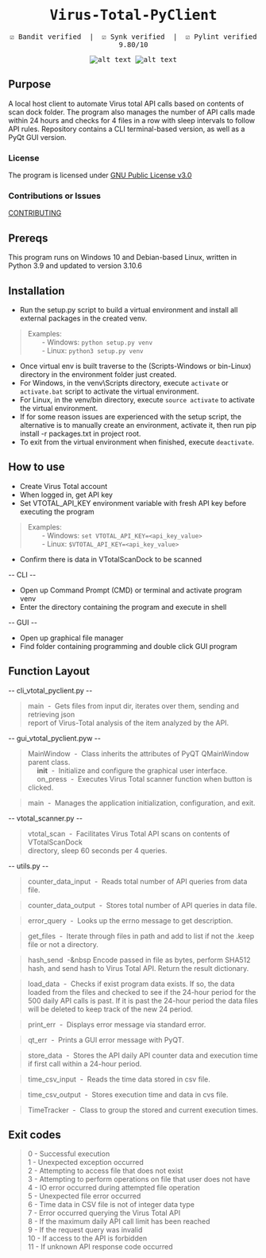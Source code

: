 <div align="center" style="font-family: monospace">
<h1>Virus-Total-PyClient</h1>
&#9745;&#65039; Bandit verified &nbsp;|&nbsp; &#9745;&#65039; Synk verified &nbsp;|&nbsp; &#9745;&#65039; Pylint verified 9.80/10
<br>

![alt text](https://github.com/ngimb64/Virus-Total-PyClient/blob/main/VTotalPyClient.gif?raw=true)
![alt text](https://github.com/ngimb64/Virus-Total-PyClient/blob/main/VTotal_PyClient.gif?raw=true)
</div>

## Purpose
A local host client to automate Virus total API calls based on contents of scan dock folder.
The program also manages the number of API calls made within 24 hours and checks for 4 files in a row with sleep intervals to follow API rules.
Repository contains a CLI terminal-based version, as well as a PyQt GUI version.

### License
The program is licensed under [GNU Public License v3.0](LICENSE.md)

### Contributions or Issues
[CONTRIBUTING](CONTRIBUTING.md)

## Prereqs
This program runs on Windows 10 and Debian-based Linux, written in Python 3.9 and updated to version 3.10.6

## Installation
- Run the setup.py script to build a virtual environment and install all external packages in the created venv.

> Examples:<br> 
>       &emsp;&emsp;- Windows:  `python setup.py venv`<br>
>       &emsp;&emsp;- Linux:  `python3 setup.py venv`

- Once virtual env is built traverse to the (Scripts-Windows or bin-Linux) directory in the environment folder just created.
- For Windows, in the venv\Scripts directory, execute `activate` or `activate.bat` script to activate the virtual environment.
- For Linux, in the venv/bin directory, execute `source activate` to activate the virtual environment.
- If for some reason issues are experienced with the setup script, the alternative is to manually create an environment, activate it, then run pip install -r packages.txt in project root.
- To exit from the virtual environment when finished, execute `deactivate`.

## How to use
- Create Virus Total account
- When logged in, get API key
- Set VTOTAL_API_KEY environment variable with fresh API key before executing the program

> Examples:<br>
>       &emsp;&emsp;- Windows: `set VTOTAL_API_KEY=<api_key_value>`<br>
>       &emsp;&emsp;- Linux: `$VTOTAL_API_KEY=<api_key_value>`


- Confirm there is data in VTotalScanDock to be scanned

-- CLI --
- Open up Command Prompt (CMD) or terminal and activate program venv
- Enter the directory containing the program and execute in shell

-- GUI --
- Open up graphical file manager
- Find folder containing programming and double click GUI program

## Function Layout
-- cli_vtotal_pyclient.py --
> main &nbsp;-&nbsp; Gets files from input dir, iterates over them, sending and retrieving json \
> report of Virus-Total analysis of the item analyzed by the API.

-- gui_vtotal_pyclient.pyw --
> MainWindow &nbsp;-&nbsp; Class inherits the attributes of PyQT QMainWindow parent class.<br>
> &emsp; __init__ &nbsp;-&nbsp; Initialize and configure the graphical user interface.<br>
> &emsp; on_press &nbsp;-&nbsp; Executes Virus Total scanner function when button is clicked.

> main &nbsp;-&nbsp; Manages the application initialization, configuration, and exit.

-- vtotal_scanner.py --
> vtotal_scan &nbsp;-&nbsp; Facilitates Virus Total API scans on contents of VTotalScanDock \
> directory, sleep 60 seconds per 4 queries.

-- utils.py --
> counter_data_input &nbsp;-&nbsp; Reads total number of API queries from data file.

> counter_data_output &nbsp;-&nbsp; Stores total number of API queries in data file.

> error_query &nbsp;-&nbsp; Looks up the errno message to get description.

> get_files &nbsp;-&nbsp; Iterate through files in path and add to list if not the .keep file or 
> not a directory.

> hash_send &nbsp;-&nbsp Encode passed in file as bytes, perform SHA512 hash, and send hash to 
> Virus Total API. Return the result dictionary.

> load_data &nbsp;-&nbsp; Checks if exist program data exists. If so, the data loaded from the 
> files and checked to see if the 24-hour period for the 500 daily API calls is past. If it is past
> the 24-hour period the data files will be deleted to keep track of the new 24 period.

> print_err &nbsp;-&nbsp; Displays error message via standard error.

> qt_err &nbsp;-&nbsp; Prints a GUI error message with PyQT.

> store_data &nbsp;-&nbsp; Stores the API daily API counter data and execution time if first call 
> within a 24-hour period.

> time_csv_input &nbsp;-&nbsp; Reads the time data stored in csv file.

> time_csv_output &nbsp;-&nbsp; Stores execution time and data in cvs file.

> TimeTracker &nbsp;-&nbsp; Class to group the stored and current execution times.

## Exit codes
> 0 - Successful execution <br>
> 1 - Unexpected exception occurred <br>
> 2 - Attempting to access file that does not exist <br>
> 3 - Attempting to perform operations on file that user does not have <br>
> 4 - IO error occurred during attempted file operation <br>
> 5 - Unexpected file error occurred <br>
> 6 - Time data in CSV file is not of integer data type <br>
> 7 - Error occurred querying the Virus Total API <br>
> 8 - If the maximum daily API call limit has been reached <br>
> 9 - If the request query was invalid <br>
> 10 - If access to the API is forbidden <br>
> 11 - If unknown API response code occurred 
